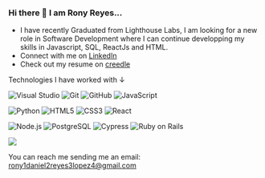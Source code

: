 ### Hi there 👋 I am Rony Reyes...

- I have recently Graduated from Lighthouse Labs, I am looking for a new role in Software Development where I can continue developping my skills in Javascript, SQL, ReactJs and HTML.
- Connect with me on [LinkedIn](https://www.linkedin.com/in/rony-daniel-reyes-lopez-41b1a9235) 
- Check out my resume on [creedle](https://resume.creddle.io/resume/6ns6ytyc0ag)

Technologies I have worked with ↓

![Visual Studio](https://img.shields.io/badge/Visual%20Studio-5C2D91.svg?style=for-the-badge&logo=visual-studio&logoColor=white)
![Git](https://img.shields.io/badge/git-%23F05033.svg?style=for-the-badge&logo=git&logoColor=white)
![GitHub](https://img.shields.io/badge/github-%23121011.svg?style=for-the-badge&logo=github&logoColor=white)
![JavaScript](https://img.shields.io/badge/javascript-%23323330.svg?style=for-the-badge&logo=javascript&logoColor=%23F7DF1E)

![Python](https://img.shields.io/badge/python-3670A0?style=for-the-badge&logo=python&logoColor=ffdd54)
![HTML5](https://img.shields.io/badge/html5-%23E34F26.svg?style=for-the-badge&logo=html5&logoColor=white)
![CSS3](https://img.shields.io/badge/css3-%231572B6.svg?style=for-the-badge&logo=css3&logoColor=white)
![React](https://img.shields.io/badge/react-%2320232a.svg?style=for-the-badge&logo=react&logoColor=%2361DAFB)

![Node.js](https://img.shields.io/badge/Node.js-%23339933.svg?style=for-the-badge&logo=node.js&logoColor=white)
![PostgreSQL](https://img.shields.io/badge/PostgreSQL-%23336791.svg?style=for-the-badge&logo=postgresql&logoColor=white)
![Cypress](https://img.shields.io/badge/Cypress-%23FF0000.svg?style=for-the-badge&logo=cypress&logoColor=white)
![Ruby on Rails](https://img.shields.io/badge/Ruby_on_Rails-%23CC0000.svg?style=for-the-badge&logo=ruby-on-rails&logoColor=white)


<img src="https://github-readme-streak-stats.herokuapp.com/?user=Bello2288&theme=gruvbox" />

You can reach me sending me an email: rony1daniel2reyes3lopez4@gmail.com
